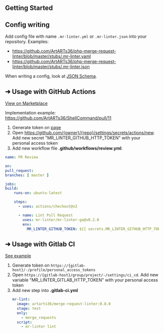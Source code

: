## Getting Started

## Config writing

Add config file with name `.mr-linter.yml` or `.mr-linter.json` into your repository.
Examples:
* https://github.com/ArtARTs36/php-merge-request-linter/blob/master/stubs/.mr-linter.yaml
* https://github.com/ArtARTs36/php-merge-request-linter/blob/master/stubs/.mr-linter.json

When writing a config, look at [JSON Schema](../mr-linter-config-schema.json).

## ➜ Usage with GitHub Actions

[View on Marketplace](https://github.com/marketplace/actions/merge-request-linter)

Implementation example: https://github.com/ArtARTs36/ShellCommand/pull/11

1. Generate token on [page](https://github.com/settings/tokens/new)
2. Open https://github.com/{owner}/{repo}/settings/secrets/actions/new. Add new secret "MR_LINTER_GITHUB_HTTP_TOKEN" with your personal access token
3. Add new workflow file **.github/workflows/review.yml**:
```yml
name: PR Review

on:
pull_request:
branches: [ master ]

jobs:
build:
    runs-on: ubuntu-latest

    steps:
      - uses: actions/checkout@v2

      - name: Lint Pull Request
        uses: mr-linter/mr-linter-ga@v0.2.0
        env:
          MR_LINTER_GITHUB_TOKEN: ${{ secrets.MR_LINTER_GITHUB_HTTP_TOKEN }}
```

## ➜ Usage with Gitlab CI

[See example](https://gitlab.com/artem_ukrainsky/mr-linter-testing/)

1. Generate token on `https://{gitlab-host}/-/profile/personal_access_tokens`
2. Open `https://{gitlab-host}/group/project/-/settings/ci_cd`. Add new variable "MR_LINTER_GITLAB_HTTP_TOKEN" with your personal access token
3. Add new step into **.gitlab-ci.yml**
   ```yaml
   mr-lint:
     image: artarts36/merge-request-linter:0.8.0
     stage: test
     only:
       - merge_requests
     script:
       - mr-linter lint
   ```
